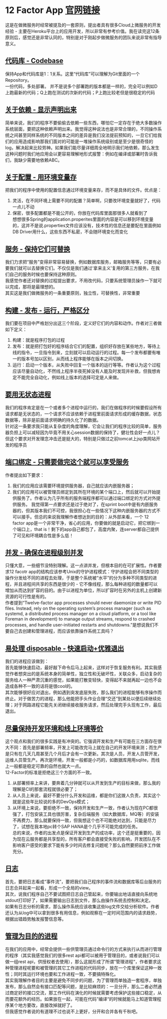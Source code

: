 # 12 Factor App [官网链接](https://12factor.net/)
这是在做微服务时经常被提及的一套原则，提出者具有很多Cloud上微服务的开发经验 - 主要在Heroku平台上的应用开发，所以非常有参考价值。我在读完这12条原则后，感觉还是非常认同的，特别是对于刚起步做微服务的团队来说非常有指导意义。  


[代码库 - Codebase](https://12factor.net/codebase)
---
保持App和代码库是1：1关系。这里“代码库”可以理解为Git里面的一个Repository。  
一份代码，多处部署。  并不是说多个部署跑的版本都是一样的，完全可以例如D上跑最新的代码；Q上跑在测试的次新的代码；P上跑比较老但是很稳定的代码

[关于依赖 - 显示声明出来](https://12factor.net/zh_cn/dependencies)
---
简单来说，我们的程序不要偷偷去依赖一些东西，哪怕它一定存在于绝大多数操作系统层面，要把这种依赖声明出来。我觉得这种说法也是非常合理的，不同操作系统之间甚至同样系统的不同版本之间的差异是我们没法提前预知的，一旦它们给我们的应用造成影响那我们面对的可能是一堆操作系统级别或是至少是很奇怪的log，解决起来比较劳神。如果我们能尽量详细周全地明示我们地依赖，那么发生这种问题时我们地应用会以更容易理解地形式报警：例如在编译或部署时告诉我们，我缺少需要地依赖ABC。

[关于配置 - 用环境变量存](https://12factor.net/zh_cn/config)
---
把我们的程序中使用的配置信息通过环境变量来存，而不是具体的文件。优点是：  
1. 灵活，在不同环境上需要不同的配置？简单啊，只要改环境变量就好了，代码一点儿不动   
2. 保密，很多配置都是不能公开的，你放在代码库里面那很多人就看到了  
想想很多Spring的application.properites里面的内容是可以移到环境变量的，这并不是说.properties文件应该没有，技术性的信息还是要配在里面例如DB Driver用什么，这些东西不私密，不会随环境变化而变化

[服务 - 保持它们可替换](https://12factor.net/zh_cn/backing-services)
---
我们力求把“服务”变得非常容易替换，例如数据库服务，邮箱服务等等，只要有必要我们就可以去替换它们。不仅仅是我们通过‘拿来主义’复用的第三方服务，在我们自己的服务时候也要保持这种原则。  
我感觉作者还对替换的过程提出要求，不用改代码，只要系统管理员操作一下就可以完成，那将是最理想的。  
其实这是我们做微服务的一条重要原则，独立性，可替换性，非常重要

[构建 - 发布 - 运行，严格区分](https://12factor.net/build-release-run)
---
我们要在项目中严格划分出这三个阶段，定义好它们的内容和动作。作者对三者做如下定义：  
1. 构建：就是程序打包的过程
2. 发布：就是把打包好的程序结合它们的配置，组织好存放在某些地方，等待上线的指令，一旦指令到来，立刻就可以启动运行的过程。每一个发布都要有唯一的版本号加以区别，从而线上程序能够在版本之间切换。
3. 运行：启动一个版本，从失败中回复一个版本的运行等等。作者认为这个过程应该尽量自动化，不然线上程序半夜死掉没有人能及时发现并补救，但我想肯定不能完全自动化，例如线上版本的选择可定是人来做。

[要用无状态进程](https://12factor.net/processes)
---
我们的程序肯定是在一个或者多个进程中运行的，我们在做程序的时候要假设所有请求都是无状态的，一个请求不应该依赖于进程里前面请求形成的缓存数据，状态数据等，除非是前面请求明确的持久化了的数据。  
针对这一条要求我只能从复杂度的角度理解，它会让我们的程序比较的简单，服务器负担上可以减轻因为毕竟不用关心session数据的保持了，健壮性会好一点儿？但这个要求对开发理念冲击还是挺大的，特别是只做过之前tomcat上jsp类网站开发的程序员

[端口绑定 - 只需要做完这个就可以享受服务](https://12factor.net/zh_cn/port-binding)
---
作者提出如下要求：  
1. 我们的应用应该需要环境提供服务器，自己就应该内嵌服务器；  
2. 我们的应用可以被管理员绑定到其所在环境的某个端口上，然后就可以开始提供服务了。作者认为几乎所有的服务端程序都可以通过端口绑定的方式对外提供服务。
我觉得第一点要求还是过于绝对了，在sprint boot中是有内嵌服务器的，但其版本我们不可控，我很担心在一些情况下这种内嵌服务器的方式不可以接手。但总的来说我理解作者想达到的目的：从外部来看，一个 12 factor app是一个非常干净，省心的应用，你要做的就是启动它，把它绑到一个端口上，that is！剩下的app自己都包了，高度内聚，连server都自己提供了可见和环境耦合性是多么低！

[并发 - 确保在进程级别并发](https://12factor.net/zh_cn/concurrency)
---
只懂大意，一些细节没特别理解。这一点讲并发，但根本目的在可扩展性。作者要求12 facotr app的结构应该参考Unix的守护进程模式：守护进程会把不同类型的操作分发给不同的进程去处理，于是整个系统被“水平”的分为多种不同类型的进程，并且进程间共享的东西是很少的 - 它不像线程，那么每种进程的数量都可以增加从而达到扩容的目的。由于以进程为单位，所以扩容时在另外的主机上创建新资源的可行性是有的。  
作者提到“Twelve-factor app processes should never daemonize or write PID files. Instead, rely on the operating system’s process manager (such as systemd, a distributed process manager on a cloud platform, or a tool like Foreman in development) to manage output streams, respond to crashed processes, and handle user-initiated restarts and shutdowns.”是想说我们不要自己去创建和管理进程，而应该依靠操作系统工具吗？

[易处理 disposable - 快速启动+优雅退出](https://12factor.net/zh_cn/disposability)
---
我们的进程应该做到：  
首先能够快速启动，最好敲下命令后马上起来，这样对于恢复服务有利。其实我感觉作者想突出的是系统本身的简单性，独立性和无破坏性，关联众多，启动复杂的服务给人一种严肃沉重的感觉，如果能打散变轻快，变得起不来就再起一边也不会造成各种不一致的话将是很cool的。  
其次能够很好应对退出，例如遇到突发底层失败，那么我们的进程能够有序操作而终止。对于做苦力的进程，那么他能把手头作业合理“交还”到某处以便后续继续处理；对于网路进程它能先关闭继续接收服务请求，然后处理完手头现有工作，最后退出。

[尽量保持开发环境和线上环境等价](https://12factor.net/zh_cn/dev-prod-parity)
---
这个观点和我们的很多实践是有冲突的。它强调开发和生产有可能在三方面存在很大不同：首先是部署频率，开发上可能改完马上就在自己的开发环境来测；而生产是只有在几天几周甚至几个月后才会有一次更新。其次是人员，开发人员管开发，运维人员管生产。再次是环境，开发一般都是小巧的，如数据库用用sqlite，而线上一般都是稳定可靠的自然也就大一点。  
12-Factor的标准是拒绝这三个方面的不一致。
1. 从部署频率上来讲，要奔着几分钟就可以从开发到生产的目标来做，那么我的理解是CI的那套流程就很必要了；
2. 从人员上来说，最好不要分什么开发和运维，都是你们这拨人负责，其实这个就是这些年比较说的多的DevOps模式；
3. 从环境上来说，要拒绝不一致，保持开发和生产一致，作者认为现在PC都很强了，打包安装工具也很厉害，复杂后端服务（如大数据库，MQ等）的安装不再费力，那么就要保持一致，但我想这个也不可能绝对达到，只能是尽力了，试想在我本地pc转个SAP HANA是个几乎不可能完成的任务。  
总的来说，作者的出发点是保证开发到生产的成功率，这个还是挺重要的，因为现在云服务都是共享型的，所有客户都会直接受失败的影响，开发团队在不影响客户感受的要求下能有多少时间去修复问题呢？那么自然要把前序工作做充分。

[日志](https://12factor.net/zh_cn/logs)
---
首先，要把日志看成“事件流”，要把我们自己程序的事件流和数据库等后台服务的日志合并起来一起看，形成一个全局的view。    
其次，说我们程序自己不要试图把日志自己管起来，你要输出地话直接向系统地stdout打印好了，如果需要输出日志到文件，那么由操作系统去控制和决定。  
如果有日志分析的需求，那么操作系统应该收集这些log文件交给分析软件。作者还认为从log中可以拿到很多有用信息，例如观察在一定时间范围内的请求趋势，根据出错趋势触发报警信息等。

[管理为目的的进程](https://12factor.net/zh_cn/admin-processes)
---
在我们的应用中，经常会提供一些供管理员通过命令行的方式来执行从而进行管理的程序（其实我感觉我们的很多rest api都可以被用于管理目的，或者说我们可以做一组rest api，供授权者去使用），那么这就形成了所谓”管理进程“，作者要求这种管理进程呢要和被管理的其它工作进程的代码同步，放在一个库里保证这种一致性；同时其运行环境也要和工作进程一致，不要搞特殊化。  
其实我理解作者目的主要是避免不同步的问题，为了管理而单独造一套程序，单独发布，那么自然会有接口匹配等问题，是比较麻烦的：一旦分开，那么二者必然通过商定好的接口交流，那工作代码在演化的时候就需要考虑保护这些接口稳定，从而要花额外的经历。如果放在一起，可能在代码”编译“的时候就能马上知道管理程序某个地方要改，直接改掉就好了。  
但我感觉作者说的有道理不过也说不上更好，分开和合并各有千秋吧。
  